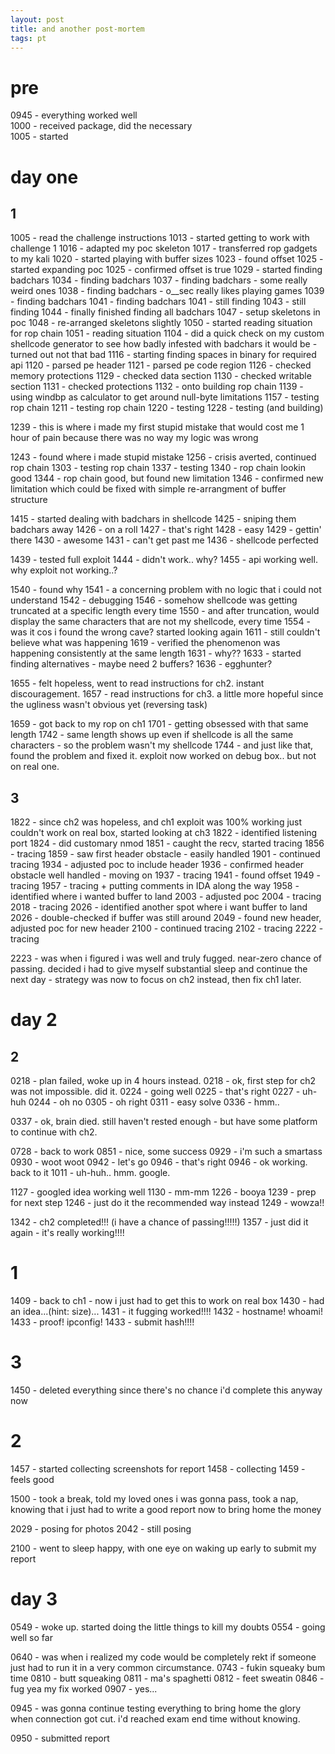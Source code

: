 ```yaml
---
layout: post
title: and another post-mortem
tags: pt
---
```


# pre
0945 - everything worked well  
1000 - received package, did the necessary  
1005 - started

# day one
## 1
1005 - read the challenge instructions
1013 - started getting to work with challenge 1
1016 - adapted my poc skeleton
1017 - transferred rop gadgets to my kali
1020 - started playing with buffer sizes
1023 - found offset
1025 - started expanding poc
1025 - confirmed offset is true
1029 - started finding badchars
1034 - finding badchars
1037 - finding badchars - some really weird ones
1038 - finding badchars - o__sec really likes playing games
1039 - finding badchars
1041 - finding badchars
1041 - still finding
1043 - still finding
1044 - finally finished finding all badchars
1047 - setup skeletons in poc
1048 - re-arranged skeletons slightly
1050 - started reading situation for rop chain
1051 - reading situation
1104 - did a quick check on my custom shellcode generator to see how badly infested with badchars it would be - turned out not that bad
1116 - starting finding spaces in binary for required api
1120 - parsed pe header
1121 - parsed pe code region
1126 - checked memory protections
1129 - checked data section
1130 - checked writable section
1131 - checked protections
1132 - onto building rop chain
1139 - using windbp as calculator to get around null-byte limitations
1157 - testing rop chain
1211 - testing rop chain
1220 - testing
1228 - testing (and building)

1239 - this is where i made my first stupid mistake that would cost me 1 hour of pain because there was no way my logic was wrong

1243 - found where i made stupid mistake
1256 - crisis averted, continued rop chain
1303 - testing rop chain
1337 - testing
1340 - rop chain lookin good
1344 - rop chain good, but found new limitation
1346 - confirmed new limitation which could be fixed with simple re-arrangment of buffer structure

1415 - started dealing with badchars in shellcode
1425 - sniping them badchars away
1426 - on a roll
1427 - that's right
1428 - easy
1429 - gettin' there
1430 - awesome
1431 - can't get past me
1436 - shellcode perfected

1439 - tested full exploit
1444 - didn't work.. why?
1455 - api working well. why exploit not working..?

1540 - found why
1541 - a concerning problem with no logic that i could not understand
1542 - debugging
1546 - somehow shellcode was getting truncated at a specific length every time
1550 - and after truncation, would display the same characters that are not my shellcode, every time
1554 - was it cos i found the wrong cave? started looking again
1611 - still couldn't believe what was happening
1619 - verified the phenomenon was happening consistently at the same length
1631 - why??
1633 - started finding alternatives - maybe need 2 buffers?
1636 - egghunter?

1655 - felt hopeless, went to read instructions for ch2. instant discouragement.
1657 - read instructions for ch3. a little more hopeful since the ugliness wasn't obvious yet (reversing task)

1659 - got back to my rop on ch1
1701 - getting obsessed with that same length
1742 - same length shows up even if shellcode is all the same characters - so the problem wasn't my shellcode
1744 - and just like that, found the problem and fixed it. exploit now worked on debug box.. but not on real one.

## 3
1822 - since ch2 was hopeless, and ch1 exploit was 100% working just couldn't work on real box, started looking at ch3
1822 - identified listening port
1824 - did customary nmod
1851 - caught the recv, started tracing
1856 - tracing
1859 - saw first header obstacle - easily handled
1901 - continued tracing
1934 - adjusted poc to include header
1936 - confirmed header obstacle well handled - moving on
1937 - tracing
1941 - found offset
1949 - tracing
1957 - tracing + putting comments in IDA along the way
1958 - identified where i wanted buffer to land
2003 - adjusted poc
2004 - tracing
2018 - tracing
2026 - identified another spot where i want buffer to land
2026 - double-checked if buffer was still around
2049 - found new header, adjusted poc for new header
2100 - continued tracing
2102 - tracing
2222 - tracing

2223 - was when i figured i was well and truly fugged. near-zero chance of passing. decided i had to give myself substantial sleep and continue the next day - strategy was now to focus on ch2 instead, then fix ch1 later.

# day 2
## 2
0218 - plan failed, woke up in 4 hours instead.
0218 - ok, first step for ch2 was not impossible. did it.
0224 - going well
0225 - that's right
0227 - uh-huh
0244 - oh no
0305 - oh right
0311 - easy solve
0336 - hmm..

0337 - ok, brain died. still haven't rested enough - but have some platform to continue with ch2.

0728 - back to work
0851 - nice, some success
0929 - i'm such a smartass
0930 - woot woot
0942 - let's go
0946 - that's right
0946 - ok working. back to it
1011 - uh-huh.. hmm. google.

1127 - googled idea working well
1130 - mm-mm
1226 - booya
1239 - prep for next step
1246 - just do it the recommended way instead
1249 - wowza!! 

1342 - ch2 completed!!! (i have a chance of passing!!!!!)
1357 - just did it again - it's really working!!!!

# 1
1409 - back to ch1 - now i just had to get this to work on real box
1430 - had an idea...(hint: size)...
1431 - it fugging worked!!!!
1432 - hostname! whoami!
1433 - proof! ipconfig!
1433 - submit hash!!!!

# 3
1450 - deleted everything since there's no chance i'd complete this anyway now

# 2
1457 - started collecting screenshots for report
1458 - collecting
1459 - feels good

1500 - took a break, told my loved ones i was gonna pass, took a nap, knowing that i just had to write a good report now to bring home the money

2029 - posing for photos
2042 - still posing

2100 - went to sleep happy, with one eye on waking up early to submit my report

# day 3
0549 - woke up. started doing the little things to kill my doubts
0554 - going well so far

0640 - was when i realized my code would be completely rekt if someone just had to run it in a very common circumstance. 
0743 - fukin squeaky bum time
0810 - butt squeaking
0811 - ma's spaghetti
0812 - feet sweatin
0846 - fug yea my fix worked
0907 - yes...

0945 - was gonna continue testing everything to bring home the glory when connection got cut. i'd reached exam end time without knowing.

0950 - submitted report

